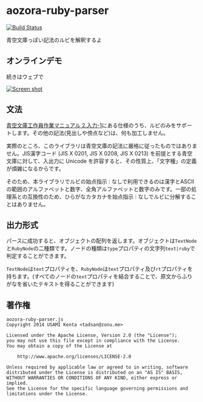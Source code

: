 # aozora-ruby-parser

[![Build Status](https://travis-ci.org/zonuexe/aozora-ruby-parser.js.svg)](https://travis-ci.org/zonuexe/aozora-ruby-parser.js)

青空文庫っぽい記法のルビを解釈するよ

## オンラインデモ

続きはウェブで

[![Screen shot](http://zonuexe.github.io/aozora-ruby-parser.js/screenshot.png)](http://zonuexe.github.io/aozora-ruby-parser.js/)

## 文法

[青空文庫工作員作業マニュアル 2.入力-1](http://www.aozora.gr.jp/KOSAKU/MANUAL_2.html)にある仕様のうち、ルビのみをサポートします。その他の記法(見出しや傍点など)は、何も加工しません。

実際のところ、このライブラリは青空文庫の記法に厳格に従ったものではありません。JIS漢字コード (JIS X 0201, JIS X 0208, JIS X 0213) を前提とする青空文庫に対して、入出力に Unicode を許容すると、その性質上、「文字種」の定義が煩雑になるからです。

そのため、本ライブラリでルビの始点指示`｜`なしで利用できるのは漢字とASCIIの範囲のアルファベットと数字、全角アルファベットと数字のみです。一部の処理系との互換性のため、ひらがなカタカナを始点指示`｜`なしでルビに分解することはありません。

## 出力形式

パースに成功すると、オブジェクトの配列を返します。オブジェクトは`TextNode`と`RubyNode`の二種類です。ノードの種類は`type`プロパティの文字列`text|ruby`で判定することができます。

`TextNode`は`text`プロパティを、`RubyNode`は`text`プロパティ及び`rt`プロパティを持ちます。(すべてのノードの`text`プロパティを結合することで、原文からふりがなを省いたテキストを得ることができます)

## 著作権

```
aozora-ruby-parser.js
Copyright 2014 USAMI Kenta <tadsan@zonu.me>

Licensed under the Apache License, Version 2.0 (the "License");
you may not use this file except in compliance with the License.
You may obtain a copy of the License at

    http://www.apache.org/licenses/LICENSE-2.0

Unless required by applicable law or agreed to in writing, software
distributed under the License is distributed on an "AS IS" BASIS,
WITHOUT WARRANTIES OR CONDITIONS OF ANY KIND, either express or implied.
See the License for the specific language governing permissions and
limitations under the License.
```
